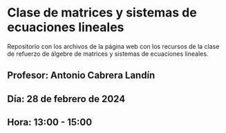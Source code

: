 # Clase de matrices y sistemas de ecuaciones lineales

Repositorio con los archivos de la página web con los recursos de la clase de refuerzo de álgebre de matrices y sistemas de ecuaciones lineales.

## Profesor: Antonio Cabrera Landín
## Día: 28 de febrero de 2024
## Hora: 13:00 - 15:00
